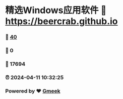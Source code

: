 # 精选Windows应用软件 :link: https://beercrab.github.io 
### :page_facing_up: [40](https://beercrab.github.io/tag.html) 
### :speech_balloon: 0 
### :hibiscus: 17694 
### :alarm_clock: 2024-04-11 10:32:25 
### Powered by :heart: [Gmeek](https://github.com/Meekdai/Gmeek)
